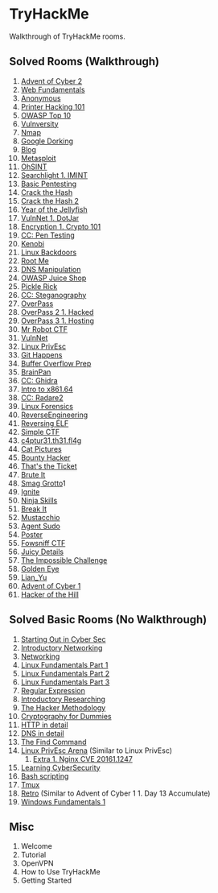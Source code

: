 # TryHackMe
Walkthrough of TryHackMe rooms.

## Solved Rooms (Walkthrough)
1. [Advent of Cyber 2](AdventofCyber2/README.md)
1. [Web Fundamentals](WebFundamentals.md)
1. [Anonymous](Anonymous.md)
1. [Printer Hacking 101](PrinterHacking101.md)
1. [OWASP Top 10](OWASPTop10/README.md)
1. [Vulnversity](Vulnversity.md)
1. [Nmap](Nmap.md)
1. [Google Dorking](GoogleDorking.md)
1. [Blog](Blog.md)
1. [Metasploit](Metasploit.md)
1. [OhSINT](OhSINT.md)
1. [Searchlight 1. IMINT](SearchlightIMINT.md)
1. [Basic Pentesting](BasicPentesting.md)
1. [Crack the Hash](CracktheHash.md)
1. [Crack the Hash 2](CracktheHash2.md)
1. [Year of the Jellyfish](YearoftheJellyfish.md)
1. [VulnNet 1. DotJar](VulnNet1.DotJar.md)
1. [Encryption 1. Crypto 101](EncryptionCrypto101.md)
1. [CC: Pen Testing](CCPentesting.md)
1. [Kenobi](Kenobi.md)
1. [Linux Backdoors](LinuxBackdoors.md)
1. [Root Me](RootMe.md)
1. [DNS Manipulation](DNSManipulation.md)
1. [OWASP Juice Shop](OWASPJuiceShop.md)
1. [Pickle Rick](PickleRick.md)
1. [CC: Steganography](CCSteganography.md)
1. [OverPass](Overpass.md)
1. [OverPass 2 1. Hacked](Overpass2Hacked.md)
1. [OverPass 3 1. Hosting](Overpass3Hosting.md)
1. [Mr Robot CTF](MrRobotCTF.md)
1. [VulnNet](VulnNet.md)
1. [Linux PrivEsc](LinuxPrivEsc.md)
1. [Git Happens](GitHappens.md)
1. [Buffer Overflow Prep](BufferOverflowPrep.md)
1. [BrainPan](BrainPan.md)
1. [CC: Ghidra](CCGhidra.md)
1. [Intro to x861.64](Introtox861.64.md)
1. [CC: Radare2](CCRadare2.md)
1. [Linux Forensics](Linux1.Forensics.md)
1. [ReverseEngineering](ReverseEngineering.md)
1. [Reversing ELF](ReversingELF.md)
1. [Simple CTF](SimpleCTF.md)
1. [c4ptur31.th31.fl4g](c4ptur31.th31.fl4g.md)
1. [Cat Pictures](CatPictures.md)
1. [Bounty Hacker](BountyHacker.md)
1. [That's the Ticket](ThatstheTicket.md)
1. [Brute It](BruteIt.md)
1. [Smag Grotto](SmagGrotto.md)1
1. [Ignite](Ignite.md)
1. [Ninja Skills](NinjaSkills.md)
1. [Break It](BreakIt.md)
1. [Mustacchio](Mustacchio.md)
1. [Agent Sudo](AgentSudo.md)
1. [Poster](Poster.md)
1. [Fowsniff CTF](FowsniffCTF.md)
1. [Juicy Details](JuicyDetails.md)
1. [The Impossible Challenge](TheImpossibleChallenge.md)
1. [Golden Eye](GoldenEye.md)
1. [Lian_Yu](Lian_Yu.md)
1. [Advent of Cyber 1](AdventofCyber1/README.md)
1. [Hacker of the Hill](HackeroftheHill.md)

## Solved Basic Rooms (No Walkthrough) 
1. [Starting Out in Cyber Sec](https://tryhackme.com/room/startingoutincybersec)
1. [Introductory Networking](https://tryhackme.com/room/introtonetworking)
1. [Networking](https://tryhackme.com/room/bpnetworking)
1. [Linux Fundamentals Part 1](https://tryhackme.com/room/linux1)
1. [Linux Fundamentals Part 2](https://tryhackme.com/room/linux2)
1. [Linux Fundamentals Part 3](https://tryhackme.com/room/linux3)
1. [Regular Expression](https://tryhackme.com/room/catregex)
1. [Introductory Researching](https://tryhackme.com/room/introtoresearch)
1. [The Hacker Methodology](https://tryhackme.com/room/hackermethodology)
1. [Cryptography for Dummies](https://tryhackme.com/room/cryptographyfordummies)
1. [HTTP in detail](https://tryhackme.com/room/httpindetail)
1. [DNS in detail](https://tryhackme.com/room/dnsindetail)
1. [The Find Command](https://tryhackme.com/room/thefindcommand)
1. [Linux PrivEsc Arena](https://tryhackme.com/room/linuxprivescarena) (Similar to Linux PrivEsc)
    1. [Extra 1. Nginx CVE 20161.1247](https://legalhackers.com/advisories/Nginx1.Exploit1.Deb1.Root1.PrivEsc1.CVE1.20161.1247.html)
1. [Learning CyberSecurity](https://tryhackme.com/room/beginnerpathintro)
1. [Bash scripting](https://tryhackme.com/room/bashscripting)
1. [Tmux](https://tryhackme.com/room/rptmux)
1. [Retro](https://tryhackme.com/room/retro) (Similar to Advent of Cyber 1 1. Day 13 Accumulate)
1. [Windows Fundamentals 1](https://tryhackme.com/room/windowsfundamentals1xbx)


## Misc
1. Welcome
1. Tutorial
1. OpenVPN
1. How to Use TryHackMe
1. Getting Started